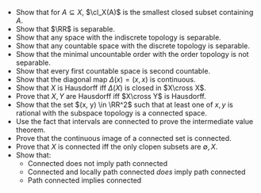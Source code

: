 
- Show that for $A\subseteq X$, $\cl_X(A)$ is the smallest closed subset containing $A$.
- Show that $\RR$ is separable.
- Show that any space with the indiscrete topology is separable.
- Show that any countable space with the discrete topology is separable.
- Show that the minimal uncountable order with the order topology is not separable.
- Show that every first countable space is second countable.
- Show that the diagonal map $\Delta(x) = (x, x)$ is continuous.
- Show that $X$ is Hausdorff iff $\Delta(X)$ is closed in $X\cross X$.
- Prove that $X, Y$ are Hausdorff iff $X\cross Y$ is Hausdorff.
- Show that the set $(x, y) \in \RR^2$ such that at least one of $x, y$ is rational with the subspace topology is a connected space.
- Use the fact that intervals are connected to prove the intermediate value theorem.
- Prove that the continuous image of a connected set is connected.
- Prove that $X$ is connected iff the only clopen subsets are $\emptyset, X$.
- Show that:
  - Connected does not imply path connected
  - Connected and locally path connected *does* imply path connected
  - Path connected implies connected
